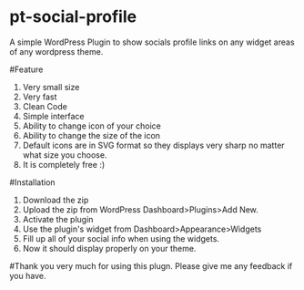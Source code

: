 # pt-social-profile
A simple WordPress Plugin to show socials profile links on any widget areas of any wordpress theme.

#Feature
1. Very small size
2. Very fast
3. Clean Code
4. Simple interface
5. Ability to change icon of your choice
6. Ability to change the size of the icon
7. Default icons are in SVG format so they displays very sharp no matter what size you choose.
8. It is completely free :) 

#Installation
1. Download the zip
2. Upload the zip from WordPress Dashboard>Plugins>Add New.
3. Activate the plugin
4. Use the plugin's widget from Dashboard>Appearance>Widgets
5. Fill up all of your social info when using the widgets.
6. Now it should display properly on your theme.


#Thank you very much for using this plugn. Please give me any feedback if you have. 
